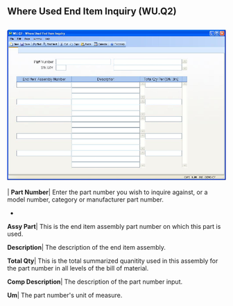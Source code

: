 ## Where Used End Item Inquiry (WU.Q2)
<PageHeader />

##

![](./WU-Q2-1.jpg)

| **Part Number**|  Enter the part number you wish to inquire against, or a
model number, category or manufacturer part number.

-  
**Assy Part**|  This is the end item assembly part number on which this part
is used.

**Description**|  The description of the end item assembly.

**Total Qty**|  This is the total summarized quanitity used in this assembly
for the part number in all levels of the bill of material.

**Comp Description**|  The description of the part number input.

**Um**|  The part number's unit of measure.


<badge text= "Version 8.10.57 " vertical="middle" />

<PageFooter />
